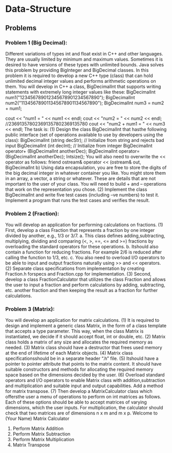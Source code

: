 # Data-Structure


## Problems

### Problem 1 (Big Decimal):
Different variations of types int and float exist in C++ and other languages. They are usually limited by minimum and maximum values. Sometimes it is desired to have versions of these types with unlimited bounds. 
Java solves this problem by providing BigInteger and BigDecimal classes. In this problem it is required to develop a new C++ type (class) that can hold unlimited decimal integer values and performs
arithmetic operations on them. You will develop in C++ a class, BigDecimalInt that supports writing statements with extremely long integer values like these:
BigDecimalInt num1("123456789012345678901234567890");
BigDecimalInt num2("113456789011345678901134567890");
BigDecimalInt num3 = num2 + num1;

cout << "num1 = " << num1 << endl;
cout << "num2 = " << num2 << endl;
//236913578023691357802369135780
cout << "num2 + num1 = " << num3 << endl;
The task is:
(1) Design the class BigDecimalInt that hasthe following public interface (set of operations available
to use by developers using the class): 
BigDecimalInt (string decStr); // Initialize from string and rejects bad input
BigDecimalInt (int decInt); // Initialize from integer
BigDecimalInt operator+ (BigDecimalInt anotherDec);
BigDecimalInt operator= (BigDecimalInt anotherDec);
Intsize();
You will also need to overwrite the << operator as follows:
friend ostream& operator << (ostream& out, BigDecimalInt b)
Using data encapsulation, you are free to store the digits of the big decimal integer in whatever container you like. 
You might store them in an array, a vector, a string or whatever. 
These are details that are not important to the user of your class. 
You will need to build + and – operations that work on the representation you chose.
(2) Implement the class BigDecimalInt and write five test cases (including –ve numbers) to test it. 
Implement a program that runs the test cases and verifies the result. 



### Problem 2 (Fraction):
You will develop an application for performing calculations on fractions.
(1) First, develop a class Fraction that represents a fraction by one integer divided by another, e.g., 1/3 or 3/7. 
a. This class defines adding,subtracting, multiplying, dividing and comparing (<, >, ==, <= and >=) fractions by overloading the standard operators for these operations. 
b. Itshould also contain a function for reducing fractions. For example 2/6 is reduced after calling the function to 1/3, etc. 
c. You also need to overload I/O operators to be able to input and output fractions naturally using >> and << operators. 
(2) Separate class specifications from implementation by creating Fraction.h forspecs and Fraction.cpp for implementation. 
(3) Second, develop a class FractionCalculator that utilizes the class Fraction and allows the user to input a fraction and perform calculations by adding, subtracting, etc. another fraction and then keeping the result as a fraction for further calculations.



### Problem 3 (Matrix):
You will develop an application for matrix calculations.
(1) It is required to design and implement a generic class Matrix, in the form of a class template that accepts a type parameter. 
This way, when the class Matrix is instantiated, we decide if it should accept float, int or double, etc. 
(2) Matrix class holds a matrix of any size and allocates the required memory as needed.
(3) Matrix class should have a destructor that frees used memory at the end of lifetime of each
Matrix objects. 
(4) Matrix class specificationsshould be in a separate header “.h” file. 
(5) Itshould have a pointer to pointer attribute that points to the matrix content. 
It should have suitable constructors and methods for allocating the required memory space based on the dimensions decided by the user. 
(6) Overload standard operators and I/O operators to enable Matrix class with addition,subtraction and multiplication and suitable input and output capabilities. 
Add a method for matrix transpose. 
(7) Then develop a MatrixCalculator class which offersthe user a menu of operations to perform on int matrices as follows. 
Each of these options should be able to accept matrices of varying dimensions, which the user inputs. For multiplication, the calculator should check that two matrices are of dimensions n x m and m x p. 
Welcome to (Your Name) Matrix Calculator
1. Perform Matrix Addition
2. Perform Matrix Subtraction
3. Perform Matrix Multiplication
4. Matrix Transpose
